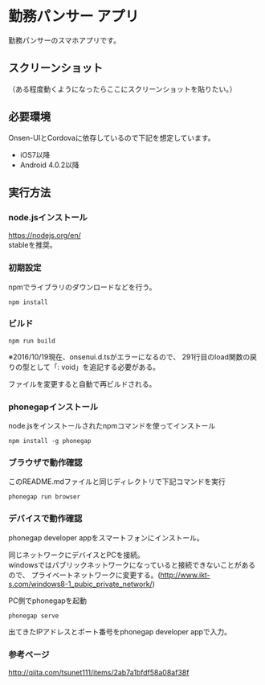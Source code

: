 勤務パンサー アプリ
===================

勤務パンサーのスマホアプリです。

## スクリーンショット
（ある程度動くようになったらここにスクリーンショットを貼りたい。）

## 必要環境
Onsen-UIとCordovaに依存しているので下記を想定しています。

- iOS7以降
- Android 4.0.2以降

## 実行方法

### node.jsインストール
https://nodejs.org/en/  
stableを推奨。

### 初期設定

npmでライブラリのダウンロードなどを行う。

    npm install

### ビルド

    npm run build

※2016/10/19現在、onsenui.d.tsがエラーになるので、
291行目のload関数の戻りの型として「: void」を追記する必要がある。

ファイルを変更すると自動で再ビルドされる。

### phonegapインストール

node.jsをインストールされたnpmコマンドを使ってインストール

    npm install -g phonegap

### ブラウザで動作確認

このREADME.mdファイルと同じディレクトリで下記コマンドを実行

    phonegap run browser

### デバイスで動作確認

phonegap developer appをスマートフォンにインストール。

同じネットワークにデバイスとPCを接続。  
windowsではパブリックネットワークになっていると接続できないことがあるので、
プライベートネットワークに変更する。(http://www.ikt-s.com/windows8-1_pubic_private_network/)

PC側でphonegapを起動

    phonegap serve

出てきたIPアドレスとポート番号をphonegap developer appで入力。

### 参考ページ
http://qiita.com/tsunet111/items/2ab7a1bfdf58a08af38f

